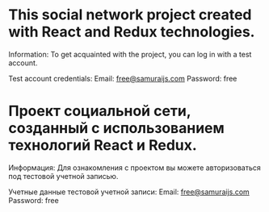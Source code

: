 # This social network project created with React and Redux technologies.

Information: 
To get acquainted with the project, you can log in with a test account.

Test account credentials:
Email: free@samuraijs.com
Password: free

# Проект социальной сети, созданный с использованием технологий React и Redux.

Информация: 
Для ознакомления с проектом вы можете авторизоваться под тестовой учетной записью.

Учетные данные тестовой учетной записи:
Email: free@samuraijs.com
Password: free
